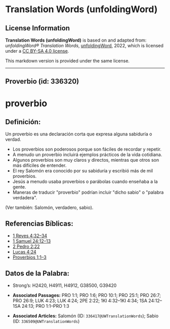 # Translation Words (unfoldingWord)

## License Information

**Translation Words (unfoldingWord)** is based on and adapted from: _unfoldingWord® Translation Words_, [unfoldingWord](https://unfoldingword.org/utw), 2022, which is licensed under a [CC BY-SA 4.0 license](https://creativecommons.org/licenses/by-sa/4.0/legalcode.en).

This markdown version is provided under the same license.



--------------------------------

## Proverbio (id: 336320)

proverbio
=========

Definición:
-----------

Un proverbio es una declaración corta que expresa alguna sabiduría o verdad.

* Los proverbios son poderosos porque son fáciles de recordar y repetir.
* A menudo un proverbio incluirá ejemplos prácticos de la vida cotidiana.
* Algunos proverbios son muy claros y directos, mientras que otros son más difíciles de entender.
* El rey Salomón era conocido por su sabiduría y escribió más de mil proverbios.
* Jesús a menudo usaba proverbios o parábolas cuando enseñaba a la gente.
* Maneras de traducir "proverbio" podrían incluir "dicho sabio" o "palabra verdadera".

(Ver también: Salomón, verdadero, sabio).

Referencias Bíblicas:
---------------------

* [1 Reyes 4:32–34](https://ref.ly/1Kgs4:32-1Kgs4:34)
* [1 Samuel 24:12–13](https://ref.ly/1Sam24:12-1Sam24:13)
* [2 Pedro 2:22](https://ref.ly/2Pet2:22)
* [Lucas 4:24](https://ref.ly/Luke4:24)
* [Proverbios 1:1–3](https://ref.ly/Prov1:1-Prov1:3)

Datos de la Palabra:
--------------------

* Strong’s: H2420, H4911, H4912, G38500, G39420

* **Associated Passages:** PRO 1:1; PRO 1:6; PRO 10:1; PRO 25:1; PRO 26:7; PRO 26:9; LUK 4:23; LUK 4:24; 2PE 2:22; 1KI 4:32–1KI 4:34; 1SA 24:12–1SA 24:13; PRO 1:1–PRO 1:3
* **Associated Articles:** Salomón (ID: `336417@UWTranslationWords`); Sabio (ID: `336509@UWTranslationWords`)

